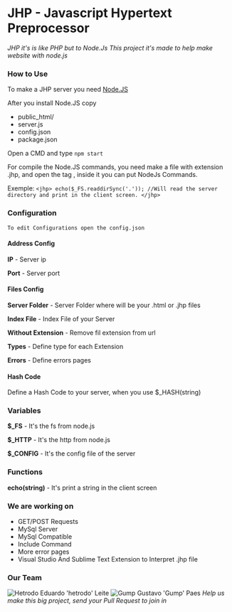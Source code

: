 # JHP - Javascript Hypertext Preprocessor
*JHP it's is like PHP but to Node.Js
This project it's made to help make website with node.js*


### How to Use 
To make a JHP server you need [Node.JS](https://nodejs.org/en/)


After you install Node.JS copy 
   * public_html/
   * server.js
   * config.json
   * package.json
   

Open a CMD and type `npm start`


For compile the Node.JS commands, you need make a file with extension .jhp, and open the tag <jhp>, inside it you can put NodeJs Commands.


Exemple:
`<jhp>
    echo($_FS.readdirSync('.')); //Will read the server directory and print in the client screen.
</jhp>`


### Configuration
    To edit Configurations open the config.json
    

#### Address Config
   **IP** - Server ip
   
   **Port** - Server port
   
    
#### Files Config
   **Server Folder** - Server Folder where will be your .html or .jhp files
   
   **Index File** - Index File of your Server
   
   **Without Extension** - Remove fil extension from url
   
   **Types** - Define type for each Extension
   
   **Errors** - Define errors pages
   
    
#### Hash Code
   Define a Hash Code to your server, when you use $_HASH(string)
   
    
### Variables
   **$_FS** - It's the fs from node.js
   
   **$_HTTP** - It's the http from node.js
   
   **$_CONFIG** - It's the config file of the server
   
    
### Functions
   **echo(string)** - It's print a string in the client screen
   
    
### We are working on
   * GET/POST Requests
   * MySql Server
   * MySql Compatible
   * Include Command
   * More error pages
   * Visual Studio And Sublime Text Extension to Interpret .jhp file
    
### Our Team
   ![Hetrodo](https://avatars0.githubusercontent.com/u/48604350?s=60&v=4) Eduardo 'hetrodo' Leite
   ![Gump](https://avatars3.githubusercontent.com/u/29582336?s=60&v=4) Gustavo 'Gump' Paes
   *Help us make this big project, send your Pull Request to join in*
